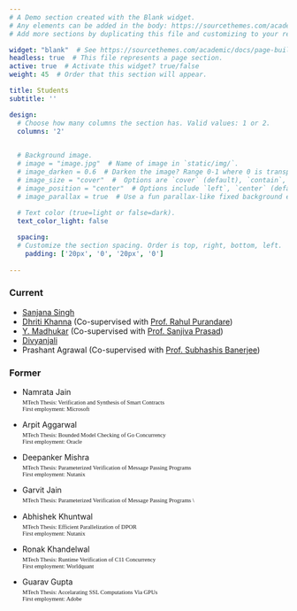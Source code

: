 ```yaml
---
# A Demo section created with the Blank widget.
# Any elements can be added in the body: https://sourcethemes.com/academic/docs/writing-markdown-latex/
# Add more sections by duplicating this file and customizing to your requirements.

widget: "blank"  # See https://sourcethemes.com/academic/docs/page-builder/
headless: true  # This file represents a page section.
active: true  # Activate this widget? true/false
weight: 45  # Order that this section will appear.

title: Students
subtitle: ''

design:
  # Choose how many columns the section has. Valid values: 1 or 2.
  columns: '2'

  
  # Background image.
  # image = "image.jpg"  # Name of image in `static/img/`.
  # image_darken = 0.6  # Darken the image? Range 0-1 where 0 is transparent and 1 is opaque.
  # image_size = "cover"  #  Options are `cover` (default), `contain`, or `actual` size.
  # image_position = "center"  # Options include `left`, `center` (default), or `right`.
  # image_parallax = true  # Use a fun parallax-like fixed background effect? true/false
  
  # Text color (true=light or false=dark).
  text_color_light: false

  spacing:
  # Customize the section spacing. Order is top, right, bottom, left.
    padding: ['20px', '0', '20px', '0']
  
---
```


### Current
- [Sanjana Singh](http://www.cse.iitd.ernet.in/~sanjana/) 
- [Dhriti Khanna]( https://dhritikhanna.github.io/) (Co-supervised with [Prof. Rahul Purandare](https://www.iiitd.ac.in/purandare)) 
- [Y. Madhukar](http://www.cse.iitd.ernet.in/~madhukar/) (Co-supervised with [Prof. Sanjiva Prasad](https://www.cse.iitd.ernet.in/~sanjiva/)) 
- [Divyanjali](http://www.cse.iitd.ernet.in/~divyanjali/)
- Prashant Agrawal (Co-supervised with [Prof. Subhashis Banerjee](http://www.cse.iitd.ac.in/~suban/))

### Former

- Namrata Jain \
<span style="font-family:monaco; font-size:0.75em"> MTech Thesis: Verification and Synthesis of Smart Contracts \
First employment: Microsoft 
</span>

- Arpit Aggarwal \
<span style="font-family:monaco; font-size:0.75em"> MTech Thesis: Bounded Model Checking of Go Concurrency \
First employment: Oracle
</span>

- Deepanker Mishra \
<span style="font-family:monaco; font-size:0.75em"> MTech Thesis: Parameterized Verification of Message Passing Programs \
First employment: Nutanix 
</span>

- Garvit Jain \
<span style="font-family:monaco; font-size:0.75em"> MTech Thesis: Parameterized Verification of Message Passing Programs \
</span>

- Abhishek Khuntwal \
<span style="font-family:monaco; font-size:0.75em"> MTech Thesis: Efficient Parallelization of DPOR \
First employment: Nutanix
</span>

- Ronak Khandelwal \
<span style="font-family:monaco; font-size:0.75em"> MTech Thesis: Runtime Verification of C11 Concurrency \
First employment: Worldquant
</span>

- Guarav Gupta \
  <span style="font-family:monaco; font-size:0.75em"> MTech Thesis: Accelarating SSL Computations Via GPUs \
    First employment: Adobe
   </span>


 <!-- Welcome to the **Academic Kickstart** template! -->

<!-- Follow our [Getting Started](https://sourcethemes.com/academic/docs/get-started/) and [Page Builder](https://sourcethemes.com/academic/docs/widgets/) guides to easily personalize the template and then [add your own content](https://sourcethemes.com/academic/docs/managing-content/). -->

<!-- For inspiration, check out [the Markdown files](https://sourcethemes.com/academic/docs/install/#demo-content) which power the [personal demo](https://academic-demo.netlify.com/). The easiest way to publish your new site to the internet is with [Netlify](https://sourcethemes.com/academic/docs/deployment/). -->

<!-- - [View the documentation](https://sourcethemes.com/academic/docs/) -->
<!-- - [Ask a question](http://discuss.gohugo.io/) -->
<!-- - [Request a feature or report a bug](https://github.com/gcushen/hugo-academic/issues) -->
<!-- - Updating? View the [Update Guide](https://sourcethemes.com/academic/docs/update/) and [Release Notes](https://sourcethemes.com/academic/updates/) -->
<!-- - Support development of Academic: -->
  <!-- - [Donate a coffee](https://paypal.me/cushen)
  - [Become a backer on Patreon](https://www.patreon.com/cushen) -->
  <!-- - [Decorate your laptop or journal with an Academic sticker](https://www.redbubble.com/people/neutreno/works/34387919-academic)
  - [Wear the T-shirt](https://academic.threadless.com/) -->

<!-- {{% callout note %}} -->
<!-- This homepage section is an example of adding [elements](https://sourcethemes.com/academic/docs/writing-markdown-latex/) to the [*Blank* widget](https://sourcethemes.com/academic/docs/widgets/).  -->
<!-- Backgrounds can be applied to any section. Here, the *background* option is set give a *color gradient*. -->
<!-- **To remove this section, delete `content/home/demo.md`.** -->
<!-- {{% /callout %}}  -->
